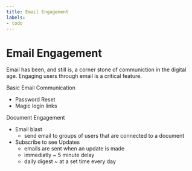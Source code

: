 ```yaml
---
title: Email Engagement
labels:
- todo
---
```


# Email Engagement

Email has been, and still is, a corner stone of communiction in the digital age. Engaging users through email is a critical feature.


Basic Email Communication
* Password Reset
* Magic login links

Document Engagement
* Email blast
  * send email to groups of users that are connected to a document
* Subscribe to see Updates
  * emails are sent when an update is made
  * immediatly ~ 5 minute delay
  * daily digest ~ at a set time every day

